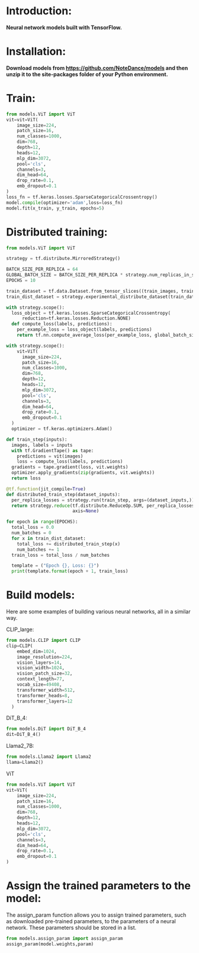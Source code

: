 # Introduction:
**Neural network models built with TensorFlow.**


# Installation:
**Download models from https://github.com/NoteDance/models and then unzip it to the site-packages folder of your Python environment.**


# Train:
```python
from models.ViT import ViT
vit=vit=ViT(
    image_size=224,
    patch_size=16,
    num_classes=1000,
    dim=768,
    depth=12,
    heads=12,
    mlp_dim=3072,
    pool='cls',
    channels=3,
    dim_head=64,
    drop_rate=0.1,
    emb_dropout=0.1
)
loss_fn = tf.keras.losses.SparseCategoricalCrossentropy()
model.compile(optimizer='adam',loss=loss_fn)
model.fit(x_train, y_train, epochs=5)
```


# Distributed training:
```python
from models.ViT import ViT

strategy = tf.distribute.MirroredStrategy()

BATCH_SIZE_PER_REPLICA = 64
GLOBAL_BATCH_SIZE = BATCH_SIZE_PER_REPLICA * strategy.num_replicas_in_sync
EPOCHS = 10

train_dataset = tf.data.Dataset.from_tensor_slices((train_images, train_labels)).shuffle(BUFFER_SIZE).batch(GLOBAL_BATCH_SIZE)
train_dist_dataset = strategy.experimental_distribute_dataset(train_dataset)

with strategy.scope():
  loss_object = tf.keras.losses.SparseCategoricalCrossentropy(
      reduction=tf.keras.losses.Reduction.NONE)
  def compute_loss(labels, predictions):
    per_example_loss = loss_object(labels, predictions)
    return tf.nn.compute_average_loss(per_example_loss, global_batch_size=GLOBAL_BATCH_SIZE)

with strategy.scope():
    vit=ViT(
      image_size=224,
      patch_size=16,
      num_classes=1000,
      dim=768,
      depth=12,
      heads=12,
      mlp_dim=3072,
      pool='cls',
      channels=3,
      dim_head=64,
      drop_rate=0.1,
      emb_dropout=0.1
  )
  optimizer = tf.keras.optimizers.Adam()

def train_step(inputs):
  images, labels = inputs
  with tf.GradientTape() as tape:
    predictions = vit(images)
    loss = compute_loss(labels, predictions)
  gradients = tape.gradient(loss, vit.weights)
  optimizer.apply_gradients(zip(gradients, vit.weights))
  return loss

@tf.function(jit_compile=True)
def distributed_train_step(dataset_inputs):
  per_replica_losses = strategy.run(train_step, args=(dataset_inputs,))
  return strategy.reduce(tf.distribute.ReduceOp.SUM, per_replica_losses,
                         axis=None)

for epoch in range(EPOCHS):
  total_loss = 0.0
  num_batches = 0
  for x in train_dist_dataset:
    total_loss += distributed_train_step(x)
    num_batches += 1
  train_loss = total_loss / num_batches

  template = ("Epoch {}, Loss: {}")
  print(template.format(epoch + 1, train_loss)
```


# Build models:
Here are some examples of building various neural networks, all in a similar way.

CLIP_large:
```python
from models.CLIP import CLIP
clip=CLIP(
    embed_dim=1024,
    image_resolution=224,
    vision_layers=14,
    vision_width=1024,
    vision_patch_size=32,
    context_length=77,
    vocab_size=49408,
    transformer_width=512,
    transformer_heads=8,
    transformer_layers=12
  )
```

DiT_B_4:
```python
from models.DiT import DiT_B_4
dit=DiT_B_4()
```

Llama2_7B:
```python
from models.Llama2 import Llama2
llama=Llama2()
```

ViT
```python
from models.ViT import ViT
vit=ViT(
    image_size=224,
    patch_size=16,
    num_classes=1000,
    dim=768,
    depth=12,
    heads=12,
    mlp_dim=3072,
    pool='cls',
    channels=3,
    dim_head=64,
    drop_rate=0.1,
    emb_dropout=0.1
)
```


# Assign the trained parameters to the model:
The assign_param function allows you to assign trained parameters, such as downloaded pre-trained parameters, to the parameters of a neural network. These parameters should be stored in a list.
```python
from models.assign_param import assign_param
assign_param(model.weights,param)
```
